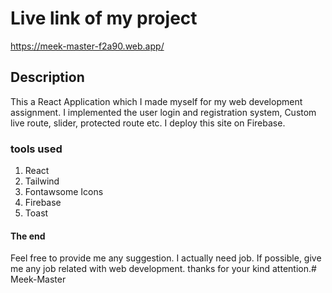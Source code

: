 # Live link of my project

https://meek-master-f2a90.web.app/

## Description

This a React Application which I made myself for my web development assignment. I implemented the user login and registration system, Custom live route, slider, protected route etc. I deploy this site on Firebase.

### tools used

1. React
2. Tailwind
3. Fontawsome Icons
4. Firebase
5. Toast

#### The end

Feel free to provide me any suggestion. I actually need job. If possible, give me any job related with web development. thanks for your kind attention.# Meek-Master
